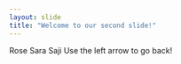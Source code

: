 ```yaml
---
layout: slide
title: "Welcome to our second slide!"
---
```

Rose Sara Saji
Use the left arrow to go back!
